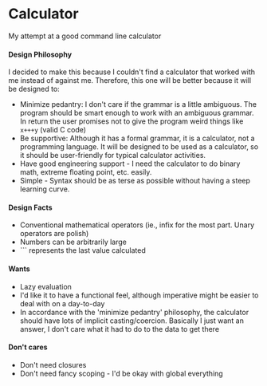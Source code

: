 # Calculator
My attempt at a good command line calculator

#### Design Philosophy
I decided to make this because I couldn't find a calculator that worked with me instead of against me. Therefore, this one will be better because it will be designed to:

- Minimize pedantry: I don't care if the grammar is a little ambiguous. The program should be smart enough to work with an ambiguous grammar. In return the user promises not to give the program weird things like `x+++y` (valid C code)
- Be supportive: Although it has a formal grammar, it is a calculator, not a programming language. It will be designed to be used as a calculator, so it should be user-friendly for typical calculator activities.
- Have good engineering support - I need the calculator to do binary math, extreme floating point, etc. easily.
- Simple - Syntax should be as terse as possible without having a steep learning curve.


#### Design Facts
- Conventional mathematical operators (ie., infix for the most part. Unary operators are polish)
- Numbers can be arbitrarily large
- `\`` represents the last value calculated

#### Wants
- Lazy evaluation
- I'd like it to have a functional feel, although imperative might be easier to deal with on a day-to-day
- In accordance with the 'minimize pedantry' philosophy, the calculator should have lots of implicit casting/coercion. Basically I just want an answer, I don't care what it had to do to the data to get there

#### Don't cares
- Don't need closures
- Don't need fancy scoping - I'd be okay with global everything
